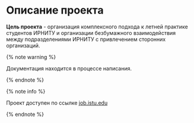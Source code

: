 # Описание проекта

**Цель проекта** - организация комплексного подхода к летней практике студентов ИРНИТУ и организации безбумажного взаимодействия между подразделениями ИРНИТУ с привлечением сторонних организаций.


{% note warning %}

Документация находится в процессе написания.

{% endnote %}

{% note info %}

Проект доступен по ссылке [job.istu.edu](https://job.istu.edu/out/)

{% endnote %}